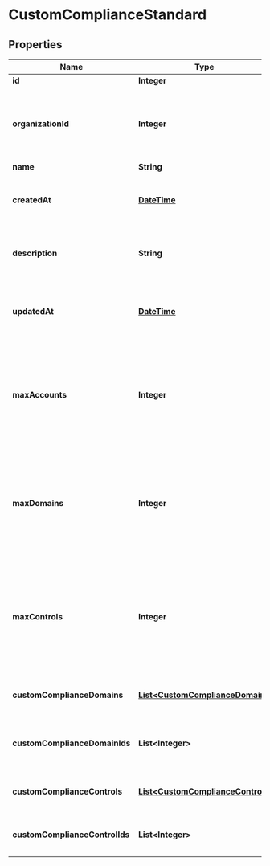 
# CustomComplianceStandard

## Properties
Name | Type | Description | Notes
------------ | ------------- | ------------- | -------------
**id** | **Integer** | Unique ID |  [optional]
**organizationId** | **Integer** | The ID of the organization this custom compliance standard belongs to |  [optional]
**name** | **String** | Name |  [optional]
**createdAt** | [**DateTime**](DateTime.md) | ISO 8601 timestamp when the resource was created |  [optional]
**description** | **String** | The description for this Compliance Standard |  [optional]
**updatedAt** | [**DateTime**](DateTime.md) | ISO 8601 timestamp when the resource was updated |  [optional]
**maxAccounts** | **Integer** | The maximum number of external accounts that can be added to the custom compliance standard |  [optional]
**maxDomains** | **Integer** | The maximum number of custom compliance domains that can be added to the custom compliance standard |  [optional]
**maxControls** | **Integer** | The maximum number of custom compliance controls that can be added to the custom compliance standard |  [optional]
**customComplianceDomains** | [**List&lt;CustomComplianceDomain&gt;**](CustomComplianceDomain.md) | Associated Custom Compliance Domains |  [optional]
**customComplianceDomainIds** | **List&lt;Integer&gt;** | Associated Custom Compliance Domains IDs |  [optional]
**customComplianceControls** | [**List&lt;CustomComplianceControl&gt;**](CustomComplianceControl.md) | Associated Custom Compliance Controls |  [optional]
**customComplianceControlIds** | **List&lt;Integer&gt;** | Associated Custom Compliance Controls IDs |  [optional]



